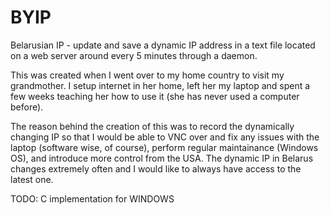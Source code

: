 BYIP
====

Belarusian IP - update and save a dynamic IP address in a text file located on a web server around every 5 minutes through a daemon.

This was created when I went over to my home country to visit my grandmother. I setup internet in her home, left her my laptop and spent a few weeks teaching her how to use it (she has never used a computer before).

The reason behind the creation of this was to record the dynamically changing IP so that I would be able to VNC over and fix any issues with the laptop (software wise, of course), perform regular maintainance (Windows OS), and introduce more control from the USA. The dynamic IP in Belarus changes extremely often and I would like to always have access to the latest one.

TODO: C implementation for WINDOWS
